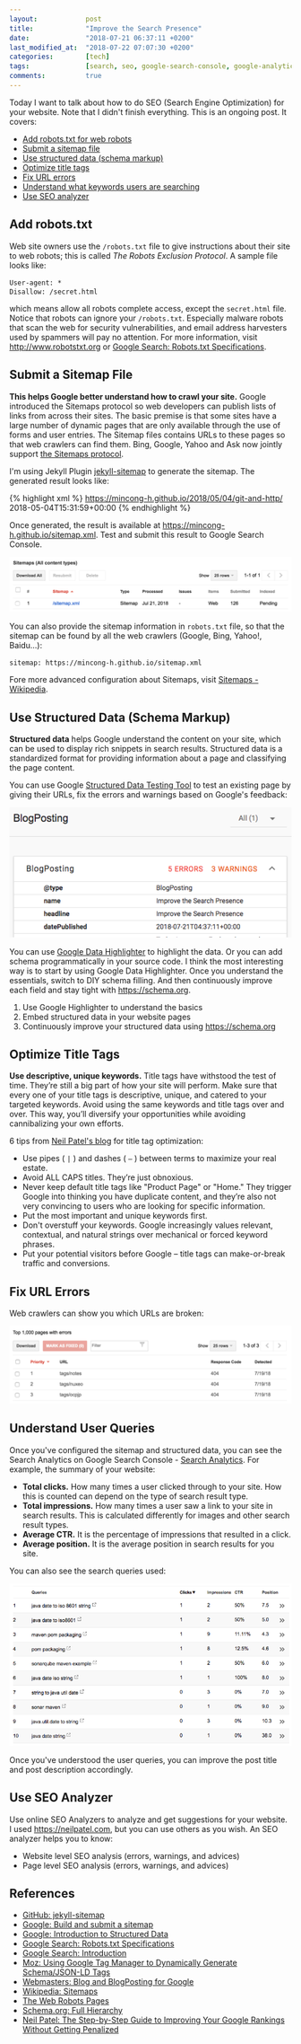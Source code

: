 ```yaml
---
layout:            post
title:             "Improve the Search Presence"
date:              "2018-07-21 06:37:11 +0200"
last_modified_at:  "2018-07-22 07:07:30 +0200"
categories:        [tech]
tags:              [search, seo, google-search-console, google-analytics]
comments:          true
---
```


Today I want to talk about how to do SEO (Search Engine Optimization) for your
website. Note that I didn't finish everything. This is an ongoing post.
It covers:

- [Add robots.txt for web robots](#add-robotstxt)
- [Submit a sitemap file](#submit-a-sitemap-file)
- [Use structured data (schema markup)](#use-structured-data-schema-markup)
- [Optimize title tags](#optimize-title-tags)
- [Fix URL errors](#fix-url-errors)
- [Understand what keywords users are searching](#understand-user-queries)
- [Use SEO analyzer](#use-seo-analyzer)

<!--more-->

## Add robots.txt

Web site owners use the `/robots.txt` file to give instructions about their
site to web robots; this is called _The Robots Exclusion Protocol_. A sample
file looks like:

    User-agent: *
    Disallow: /secret.html

which means allow all robots complete access, except the `secret.html` file.
Notice that robots can ignore your `/robots.txt`. Especially malware robots
that scan the web for security vulnerabilities, and email address harvesters
used by spammers will pay no attention. For more information, visit
<http://www.robotstxt.org> or [Google Search: Robots.txt Specifications][5].

## Submit a Sitemap File

**This helps Google better understand how to crawl your site.**
Google introduced the Sitemaps protocol so web developers can publish lists of
links from across their sites. The basic premise is that some sites have a
large number of dynamic pages that are only available through the use of forms
and user entries. The Sitemap files contains URLs to these pages so that web
crawlers can find them. Bing, Google, Yahoo and Ask now jointly support [the
Sitemaps protocol][3].

I'm using Jekyll Plugin [jekyll-sitemap][2] to generate the sitemap. The
generated result looks like:

{% highlight xml %}
<urlset xmlns:xsi="http://www.w3.org/2001/XMLSchema-instance" xmlns="http://www.sitemaps.org/schemas/sitemap/0.9" xsi:schemaLocation="http://www.sitemaps.org/schemas/sitemap/0.9 http://www.sitemaps.org/schemas/sitemap/0.9/sitemap.xsd">
  <url>
    <loc>https://mincong-h.github.io/2018/05/04/git-and-http/</loc>
    <lastmod>2018-05-04T15:31:59+00:00</lastmod>
  </url>
</urlset>
{% endhighlight %}

Once generated, the result is available at
<https://mincong-h.github.io/sitemap.xml>.
Test and submit this result to Google Search Console.

<p align="center">
  <img src="/assets/20180721-sitemap.png"
       alt="Sitemap">
</p>

You can also provide the sitemap information in `robots.txt` file, so that the
sitemap can be found by all the web crawlers (Google, Bing, Yahoo!, Baidu...):

    sitemap: https://mincong-h.github.io/sitemap.xml

Fore more advanced configuration about Sitemaps, visit [Sitemaps -
Wikipedia][3].

## Use Structured Data (Schema Markup)

**Structured data** helps Google understand the content on your site, which can
be used to display rich snippets in search results. Structured data is a
standardized format for providing information about a page and classifying the
page content.

You can use Google [Structured Data Testing Tool][sd-testing] to test an
existing page by giving their URLs, fix the errors and warnings based on
Google's feedback:

<p align="center">
  <img src="/assets/20180721-schema-BlogPosting-before.png"
       alt="Google Structured Data Testing Tool: errors and warnings">
</p>

You can use [Google Data Highlighter][6] to highlight the data. Or you can add
schema programmatically in your source code. I think the most interesting way is
to start by using Google Data Highlighter. Once you understand the essentials,
switch to DIY schema filling. And then continuously improve each field and stay
tight with <https://schema.org>.

1. Use Google Highlighter to understand the basics
2. Embed structured data in your website pages
3. Continuously improve your structured data using <https://schema.org>

## Optimize Title Tags

**Use descriptive, unique keywords.**
Title tags have withstood the test of time. They’re still a big part of how your
site will perform. Make sure that every one of your title tags is descriptive,
unique, and catered to your targeted keywords. Avoid using the same keywords and
title tags over and over. This way, you’ll diversify your opportunities while
avoiding cannibalizing your own efforts.

6 tips from [Neil Patel's blog][10] for title tag optimization:

- Use pipes ( `|` ) and dashes ( `–` ) between terms to maximize your real
  estate.
- Avoid ALL CAPS titles. They’re just obnoxious.
- Never keep default title tags like "Product Page" or "Home." They trigger
  Google into thinking you have duplicate content, and they’re also not very
  convincing to users who are looking for specific information.
- Put the most important and unique keywords first.
- Don't overstuff your keywords. Google increasingly values relevant,
  contextual, and natural strings over mechanical or forced keyword phrases.
- Put your potential visitors before Google – title tags can make-or-break
  traffic and conversions.

## Fix URL Errors

Web crawlers can show you which URLs are broken:

<p align="center">
  <img src="/assets/20180721-url-errors.png"
       alt="Fix URL errors">
</p>

## Understand User Queries

Once you've configured the sitemap and structured data, you can see the Search
Analytics on Google Search Console - [Search Analytics][sa]. For example, the
summary of your website:

- **Total clicks.** How many times a user clicked through to your site. How
  this is counted can depend on the type of search result type.
- **Total impressions.** How many times a user saw a link to your site in search
  results. This is calculated differently for images and other search result
  types.
- **Average CTR.** It is the percentage of impressions that resulted in a click.
- **Average position.** It is the average position in search results for you
  site.

You can also see the search queries used:

<p align="center">
  <img src="/assets/20180722-search-analytics.png"
       alt="Understand User Queries">
</p>

Once you've understood the user queries, you can improve the post title and post
description accordingly.

## Use SEO Analyzer

Use online SEO Analyzers to analyze and get suggestions for your website. I used
<https://neilpatel.com>, but you can use others as you wish. An SEO
analyzer helps you to know:

- Website level SEO analysis (errors, warnings, and advices)
- Page level SEO analysis (errors, warnings, and advices)

## References

- [GitHub: jekyll-sitemap][2]
- [Google: Build and submit a sitemap][1]
- [Google: Introduction to Structured Data][6]
- [Google Search: Robots.txt Specifications][5]
- [Google Search: Introduction][7]
- [Moz: Using Google Tag Manager to Dynamically Generate Schema/JSON-LD Tags][9]
- [Webmasters: Blog and BlogPosting for Google][8]
- [Wikipedia: Sitemaps][3]
- [The Web Robots Pages][4]
- [Schema.org: Full Hierarchy](https://schema.org/docs/full.html)
- [Neil Patel: The Step-by-Step Guide to Improving Your Google Rankings Without
  Getting Penalized][10]

[1]: https://support.google.com/webmasters/answer/183668?hl=en
[2]: https://github.com/jekyll/jekyll-sitemap
[3]: https://en.wikipedia.org/wiki/Sitemaps
[4]: http://www.robotstxt.org/
[5]: https://developers.google.com/search/reference/robots_txt
[6]: https://www.google.com/webmasters/tools/data-highlighter
[7]: https://developers.google.com/search/docs/guides/
[8]: https://webmasters.stackexchange.com/questions/106351/blog-and-blogposting-for-google
[9]: https://moz.com/blog/using-google-tag-manager-to-dynamically-generate-schema-org-json-ld-tags
[10]: https://neilpatel.com/blog/improve-google-rankings-without-getting-penalized/
[BlogPosting]: https://schema.org/BlogPosting
[sd-testing]: https://search.google.com/structured-data/testing-tool/
[gs]: https://schema.org/docs/gs.html
[sa]: https://www.google.com/webmasters/tools/search-analytics
